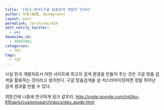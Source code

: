 ```yaml
---
title: '[링크:영어]구글 맞춤검색 개발자 안내서'
author: 녹풍(綠風, Windgreen)
layout: post
permalink: /archives/424
aktt_notify_twitter:
  - yes
daumview_id:
  - 36997061
categories:
  - 기타
tags:
  - TIP
---
```

사실 한국 개발자로서 어떤 사이트에 최고의 검색 환경을 만들어 주는 것은 구글 맞춤 검색을 활용하는 것이라고 생각한다. 구글 맞춤검색을 살 커스터마이징하면 정말 뛰어난 검색 결과를 만들 수 있다. <div>
  여튼간에 나중에 연구하게 링크 갈무리. <a href="http://code.google.com/intl/ko-KR/apis/customsearch/docs/dev_guide.html">http://code.google.com/intl/ko-KR/apis/customsearch/docs/dev_guide.html</a>
</div>